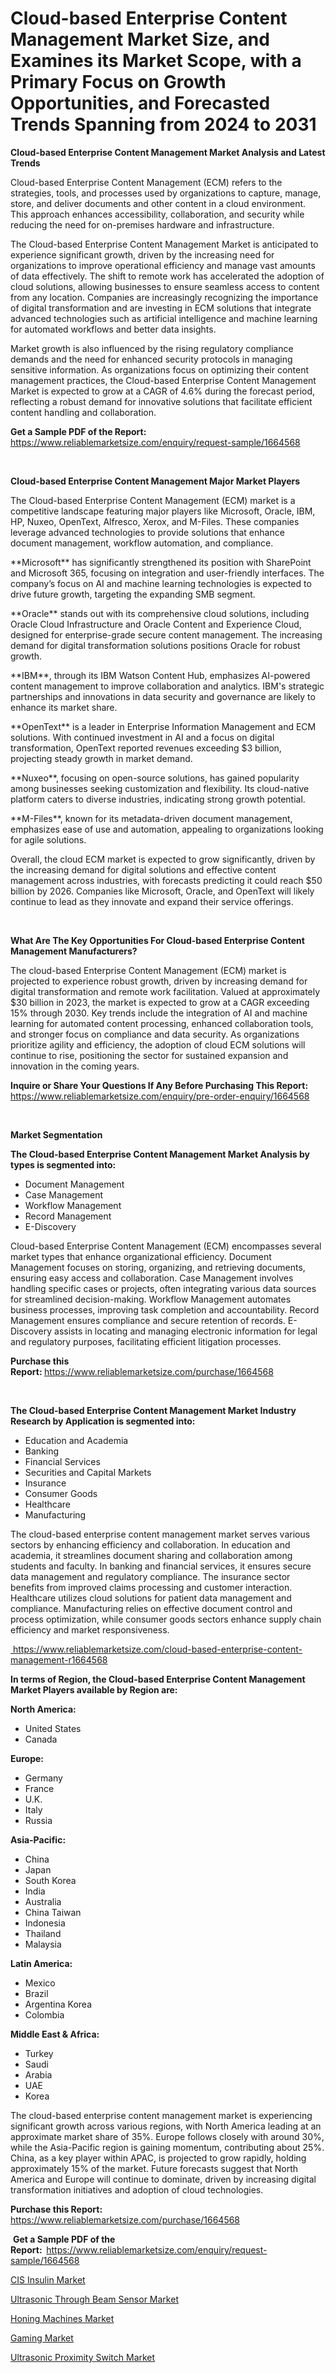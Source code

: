 <p><h1>Cloud-based Enterprise Content Management Market Size, and Examines its Market Scope, with a Primary Focus on Growth Opportunities, and Forecasted Trends Spanning from 2024 to 2031</h1></p><p><strong>Cloud-based Enterprise Content Management Market Analysis and Latest Trends</strong></p>
<p><p>Cloud-based Enterprise Content Management (ECM) refers to the strategies, tools, and processes used by organizations to capture, manage, store, and deliver documents and other content in a cloud environment. This approach enhances accessibility, collaboration, and security while reducing the need for on-premises hardware and infrastructure.</p><p>The Cloud-based Enterprise Content Management Market is anticipated to experience significant growth, driven by the increasing need for organizations to improve operational efficiency and manage vast amounts of data effectively. The shift to remote work has accelerated the adoption of cloud solutions, allowing businesses to ensure seamless access to content from any location. Companies are increasingly recognizing the importance of digital transformation and are investing in ECM solutions that integrate advanced technologies such as artificial intelligence and machine learning for automated workflows and better data insights.</p><p>Market growth is also influenced by the rising regulatory compliance demands and the need for enhanced security protocols in managing sensitive information. As organizations focus on optimizing their content management practices, the Cloud-based Enterprise Content Management Market is expected to grow at a CAGR of 4.6% during the forecast period, reflecting a robust demand for innovative solutions that facilitate efficient content handling and collaboration.</p></p>
<p><strong>Get a Sample PDF of the Report:&nbsp;</strong> <a href="https://www.reliablemarketsize.com/enquiry/request-sample/1664568?utm_campaign=1169&utm_medium=2&utm_source=Github&utm_content=ia&utm_term=28092024&utm_id=cloud-based-enterprise-content-management">https://www.reliablemarketsize.com/enquiry/request-sample/1664568</a></p>
<p>&nbsp;</p>
<p><strong>Cloud-based Enterprise Content Management Major Market Players</strong></p>
<p><p>The Cloud-based Enterprise Content Management (ECM) market is a competitive landscape featuring major players like Microsoft, Oracle, IBM, HP, Nuxeo, OpenText, Alfresco, Xerox, and M-Files. These companies leverage advanced technologies to provide solutions that enhance document management, workflow automation, and compliance.</p><p>**Microsoft** has significantly strengthened its position with SharePoint and Microsoft 365, focusing on integration and user-friendly interfaces. The company’s focus on AI and machine learning technologies is expected to drive future growth, targeting the expanding SMB segment.</p><p>**Oracle** stands out with its comprehensive cloud solutions, including Oracle Cloud Infrastructure and Oracle Content and Experience Cloud, designed for enterprise-grade secure content management. The increasing demand for digital transformation solutions positions Oracle for robust growth.</p><p>**IBM**, through its IBM Watson Content Hub, emphasizes AI-powered content management to improve collaboration and analytics. IBM's strategic partnerships and innovations in data security and governance are likely to enhance its market share.</p><p>**OpenText** is a leader in Enterprise Information Management and ECM solutions. With continued investment in AI and a focus on digital transformation, OpenText reported revenues exceeding $3 billion, projecting steady growth in market demand.</p><p>**Nuxeo**, focusing on open-source solutions, has gained popularity among businesses seeking customization and flexibility. Its cloud-native platform caters to diverse industries, indicating strong growth potential.</p><p>**M-Files**, known for its metadata-driven document management, emphasizes ease of use and automation, appealing to organizations looking for agile solutions. </p><p>Overall, the cloud ECM market is expected to grow significantly, driven by the increasing demand for digital solutions and effective content management across industries, with forecasts predicting it could reach $50 billion by 2026. Companies like Microsoft, Oracle, and OpenText will likely continue to lead as they innovate and expand their service offerings.</p></p>
<p>&nbsp;</p>
<p><strong>What Are The Key Opportunities For Cloud-based Enterprise Content Management Manufacturers?</strong></p>
<p><p>The cloud-based Enterprise Content Management (ECM) market is projected to experience robust growth, driven by increasing demand for digital transformation and remote work facilitation. Valued at approximately $30 billion in 2023, the market is expected to grow at a CAGR exceeding 15% through 2030. Key trends include the integration of AI and machine learning for automated content processing, enhanced collaboration tools, and stronger focus on compliance and data security. As organizations prioritize agility and efficiency, the adoption of cloud ECM solutions will continue to rise, positioning the sector for sustained expansion and innovation in the coming years.</p></p>
<p><strong>Inquire or Share Your Questions If Any Before Purchasing This Report:</strong> <a href="https://www.reliablemarketsize.com/enquiry/pre-order-enquiry/1664568?utm_campaign=1169&utm_medium=2&utm_source=Github&utm_content=ia&utm_term=28092024&utm_id=cloud-based-enterprise-content-management">https://www.reliablemarketsize.com/enquiry/pre-order-enquiry/1664568</a></p>
<p>&nbsp;</p>
<p><strong>Market Segmentation</strong></p>
<p><strong>The Cloud-based Enterprise Content Management Market Analysis by types is segmented into:</strong></p>
<p><ul><li>Document Management</li><li>Case Management</li><li>Workflow Management</li><li>Record Management</li><li>E-Discovery</li></ul></p>
<p><p>Cloud-based Enterprise Content Management (ECM) encompasses several market types that enhance organizational efficiency. Document Management focuses on storing, organizing, and retrieving documents, ensuring easy access and collaboration. Case Management involves handling specific cases or projects, often integrating various data sources for streamlined decision-making. Workflow Management automates business processes, improving task completion and accountability. Record Management ensures compliance and secure retention of records. E-Discovery assists in locating and managing electronic information for legal and regulatory purposes, facilitating efficient litigation processes.</p></p>
<p><strong>Purchase this Report:&nbsp;</strong><a href="https://www.reliablemarketsize.com/purchase/1664568?utm_campaign=1169&utm_medium=2&utm_source=Github&utm_content=ia&utm_term=28092024&utm_id=cloud-based-enterprise-content-management">https://www.reliablemarketsize.com/purchase/1664568</a></p>
<p>&nbsp;</p>
<p><strong>The Cloud-based Enterprise Content Management Market Industry Research by Application is segmented into:</strong></p>
<p><ul><li>Education and Academia</li><li>Banking</li><li>Financial Services</li><li>Securities and Capital Markets</li><li>Insurance</li><li>Consumer Goods</li><li>Healthcare</li><li>Manufacturing</li></ul></p>
<p><p>The cloud-based enterprise content management market serves various sectors by enhancing efficiency and collaboration. In education and academia, it streamlines document sharing and collaboration among students and faculty. In banking and financial services, it ensures secure data management and regulatory compliance. The insurance sector benefits from improved claims processing and customer interaction. Healthcare utilizes cloud solutions for patient data management and compliance. Manufacturing relies on effective document control and process optimization, while consumer goods sectors enhance supply chain efficiency and market responsiveness.</p></p>
<p><a href="https://www.reliablemarketsize.com/cloud-based-enterprise-content-management-r1664568?utm_campaign=1169&utm_medium=2&utm_source=Github&utm_content=ia&utm_term=28092024&utm_id=cloud-based-enterprise-content-management">&nbsp;https://www.reliablemarketsize.com/cloud-based-enterprise-content-management-r1664568</a></p>
<p><strong>In terms of Region, the Cloud-based Enterprise Content Management Market Players available by Region are:</strong></p>
<p>
    <p> <strong> North America: </strong>
        <ul>
            <li>United States</li>
            <li>Canada</li>
        </ul>
        </p> 
    <p> <strong> Europe: </strong>
        <ul>
            <li>Germany</li>
            <li>France</li>
            <li>U.K.</li>
            <li>Italy</li>
            <li>Russia</li>
        </ul>
        </p> 
    <p> <strong> Asia-Pacific: </strong>
        <ul>
            <li>China</li>
            <li>Japan</li>
            <li>South Korea</li>
            <li>India</li>
            <li>Australia</li>
            <li>China Taiwan</li>
            <li>Indonesia</li>
            <li>Thailand</li>
            <li>Malaysia</li>
        </ul>
        </p> 
    <p> <strong> Latin America: </strong>
        <ul>
            <li>Mexico</li>
            <li>Brazil</li>
            <li>Argentina Korea</li>
            <li>Colombia</li>
        </ul>
        </p> 
    <p> <strong> Middle East & Africa: </strong>
        <ul>
            <li>Turkey</li>
            <li>Saudi</li>
            <li>Arabia</li>
            <li>UAE</li>
            <li>Korea</li>
        </ul>
    </p>
    </p>
<p><p>The cloud-based enterprise content management market is experiencing significant growth across various regions, with North America leading at an approximate market share of 35%. Europe follows closely with around 30%, while the Asia-Pacific region is gaining momentum, contributing about 25%. China, as a key player within APAC, is projected to grow rapidly, holding approximately 15% of the market. Future forecasts suggest that North America and Europe will continue to dominate, driven by increasing digital transformation initiatives and adoption of cloud technologies.</p></p>
<p><strong>Purchase this Report: </strong><a href="https://www.reliablemarketsize.com/purchase/1664568?utm_campaign=1169&utm_medium=2&utm_source=Github&utm_content=ia&utm_term=28092024&utm_id=cloud-based-enterprise-content-management">https://www.reliablemarketsize.com/purchase/1664568</a></p>
<p>&nbsp;<strong>Get a Sample PDF of the Report:&nbsp;&nbsp;</strong><a href="https://www.reliablemarketsize.com/enquiry/request-sample/1664568?utm_campaign=1169&utm_medium=2&utm_source=Github&utm_content=ia&utm_term=28092024&utm_id=cloud-based-enterprise-content-management">https://www.reliablemarketsize.com/enquiry/request-sample/1664568</a></p>
<p><strong></strong></p>
<p><p><a href="https://github.com/pizolina/Market-Research-Report-List-6/blob/main/cis-insulin-market.md?utm_campaign=1169&utm_medium=2&utm_source=Github&utm_content=ia&utm_term=28092024&utm_id=cloud-based-enterprise-content-management">CIS Insulin Market</a></p><p><a href="https://issuu.com/reportprime-2/docs/ultrasonic-through-beam-sensor-mark_91ceb7c1344863?utm_campaign=1169&utm_medium=2&utm_source=Github&utm_content=ia&utm_term=28092024&utm_id=cloud-based-enterprise-content-management">Ultrasonic Through Beam Sensor Market</a></p><p><a href="https://www.linkedin.com/pulse/what-emerging-market-trends-honing-machines-detailed-overview-s5uce?utm_campaign=1169&utm_medium=2&utm_source=Github&utm_content=ia&utm_term=28092024&utm_id=cloud-based-enterprise-content-management">Honing Machines Market</a></p><p><a href="https://www.linkedin.com/pulse/charting-future-comprehensive-analysis-global-gaming-market-j5wyf?utm_campaign=1169&utm_medium=2&utm_source=Github&utm_content=ia&utm_term=28092024&utm_id=cloud-based-enterprise-content-management">Gaming Market</a></p><p><a href="https://issuu.com/reportprime-2/docs/ultrasonic-proximity-switch-market-_78c31ef57c1984?utm_campaign=1169&utm_medium=2&utm_source=Github&utm_content=ia&utm_term=28092024&utm_id=cloud-based-enterprise-content-management">Ultrasonic Proximity Switch Market</a></p></p>